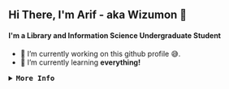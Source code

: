 ## Hi There, I'm Arif - aka Wizumon 👋
#### I'm a Library and Information Science Undergraduate Student
- 🔭 I’m currently working on this github profile 😅.
- 🌱 I’m currently learning **everything!**
<details>
<summary><samp><b>More Info</b></samp></summary>
<br>
<a href="https://github.com/wizumon/"><img align="center" src="https://github-readme-stats.vercel.app/api?username=wizumon&show_icons=true&include_all_commits=true&theme=dark&hide_border=true" alt="wizumon's github stats" /></a>
<a href="https://github.com/wizumon/"><img align="center" src="https://github-readme-stats.vercel.app/api/top-langs/?username=wizumon&layout=compact&theme=dark&hide_border=true" /></a>
</details>

